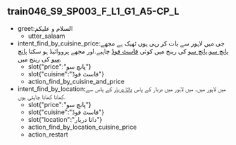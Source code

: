 ## train046_S9_SP003_F_L1_G1_A5-CP_L
* greet:السلام و علیکم
	- utter_salaam
* intent_find_by_cuisine_price:جی میں لاہور سے بات کر رہی ہوں ٹھیک ہے مجھے [پانچ سو](price).[پانچ سو](price) کی رینج میں کوئی [فاسٹ فوڈ](cuisine) چاہیے.اور مجھے پرووائیڈ ہو سکتا [پانچ سو](price) کی رینج میں.
	- slot{"price":"پانچ سو"}
	- slot{"cuisine":"فاسٹ فوڈ"}
	- action_find_by_cuisine_and_price
* intent_find_by_location:میں لاہور میں. میں لاہور میں دربار کے پاس [داتا دربار](location) کے پاس سے  کھانا کھانا چاہتی ہوں.
	- slot{"price":"پانچ سو"}
	- slot{"cuisine":"فاسٹ فوڈ"}
	- slot{"location":"داتا دربار"}
	- action_find_by_location_cuisine_price
	- action_restart